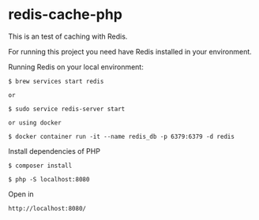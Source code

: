 # redis-cache-php

This is an test of caching with Redis.

For running this project you need have Redis installed in your environment.

Running Redis on your local environment:

```
$ brew services start redis

or

$ sudo service redis-server start

or using docker

$ docker container run -it --name redis_db -p 6379:6379 -d redis

```

Install dependencies of PHP

```
$ composer install

$ php -S localhost:8080
```

Open in

`http://localhost:8080/`

